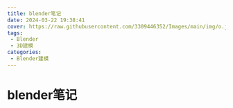```yaml
---
title: blender笔记
date: 2024-03-22 19:38:41
cover: https://raw.githubusercontent.com/3309446352/Images/main/img/o.jpg
tags:
 - Blender
 - 3D建模
categories: 
 - Blender建模
---
```

# blender笔记